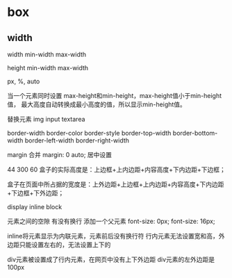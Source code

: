 # box

## width

width
min-width
max-width

height
min-width
max-width

px, %, auto

当一个元素同时设置 max-height和min-height，max-height值小于min-height值，
最大高度自动转换成最小高度的值，所以显示min-height值。

替换元素
img
input
textarea

border-width
border-color
border-style
border-top-width
border-bottom-width
border-left-width
border-right-width

margin 合并
margin: 0 auto; 居中设置

44
300
60
盒子的实际高度是：上边框+上内边距+内容高度+下内边距+下边框；

盒子在页面中所占据的宽度是：上外边距+上边框+上内边距+内容高度+下内边距+下边框+下外边距；

display
inline
block

元素之间的空隙
有没有换行
添加一个父元素
font-size: 0px;
font-size: 16px;

inline将元素显示为内联元素，元素前后没有换行符
行内元素无法设置宽和高，外边距只能设置左右的，无法设置上下的

div元素被设置成了行内元素，在网页中没有上下外边距
div元素的左外边距是100px
